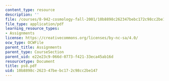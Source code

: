 ```yaml
---
content_type: resource
description: ''
file: /courses/8-942-cosmology-fall-2001/10b8898c262347bebc172c98cc2be147_ps8.pdf
file_type: application/pdf
learning_resource_types:
- Assignments
license: https://creativecommons.org/licenses/by-nc-sa/4.0/
ocw_type: OCWFile
parent_title: Assignments
parent_type: CourseSection
parent_uid: e22e23c9-066d-0773-f421-33eca45ab16d
resourcetype: Document
title: ps8.pdf
uid: 10b8898c-2623-47be-bc17-2c98cc2be147
---
```

